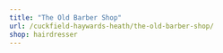 ```yaml
---
title: "The Old Barber Shop"
url: /cuckfield-haywards-heath/the-old-barber-shop/
shop: hairdresser
---
```

